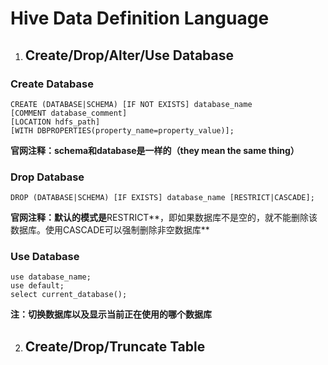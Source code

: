 # Hive Data Definition Language

1. ## Create/Drop/Alter/Use Database

### Create Database

```mysql
CREATE (DATABASE|SCHEMA) [IF NOT EXISTS] database_name
[COMMENT database_comment]
[LOCATION hdfs_path]
[WITH DBPROPERTIES(property_name=property_value)];
```

**官网注释：schema和database是一样的（they mean the same thing）**

### Drop Database

```mysql
DROP (DATABASE|SCHEMA) [IF EXISTS] database_name [RESTRICT|CASCADE];
```

**官网注释：默认的模式是**RESTRICT**，即如果数据库不是空的，就不能删除该数据库。使用CASCADE可以强制删除非空数据库**

### Use Database

```mysql
use database_name;
use default;
select current_database();
```

**注：切换数据库以及显示当前正在使用的哪个数据库**

2. ## Create/Drop/Truncate Table

